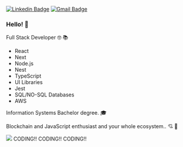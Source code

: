 [![Linkedin Badge](https://img.shields.io/badge/-Rafael-blue?style=flat-square&logo=Linkedin&logoColor=white&link=https://www.linkedin.com/in/rafaelRodr1gues/)](https://www.linkedin.com/in/rafaelRodr1gues/) 
[![Gmail Badge](https://img.shields.io/badge/-raf4.rrs@gmail.com-c14438?style=flat-square&logo=Gmail&logoColor=white&link=mailto:raf4.rrs@gmail.com)](mailto:raf4.rrs@gmail.com)

### Hello! 👋

Full Stack Developer :nerd_face: :books:

* React
* Next
* Node.js
* Nest
* TypeScript
* UI Libraries
* Jest
* SQL/NO-SQL Databases
* AWS

Information Systems Bachelor degree. :mortar_board:

Blockchain and JavaScript enthusiast and your whole ecosystem.. :cupid: :sparkling_heart:

<img src="https://media1.giphy.com/media/LmNwrBhejkK9EFP504/200.gif"></img>
CODING!! CODING!! CODING!!
<!--
**venuziano/venuziano** is a ✨ _special_ ✨ repository because its `README.md` (this file) appears on your GitHub profile.

Here are some ideas to get you started:

- 🔭 I’m currently working on ...
- 🌱 I’m currently learning ...
- 👯 I’m looking to collaborate on ...
- 🤔 I’m looking for help with ...
- 💬 Ask me about ...
- 📫 How to reach me: ...
- 😄 Pronouns: ...
- ⚡ Fun fact: ...
-->
